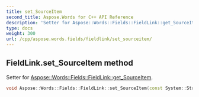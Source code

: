 ```yaml
---
title: set_SourceItem
second_title: Aspose.Words for C++ API Reference
description: 'Setter for Aspose::Words::Fields::FieldLink::get_SourceItem.'
type: docs
weight: 300
url: /cpp/aspose.words.fields/fieldlink/set_sourceitem/
---
```

## FieldLink.set_SourceItem method


Setter for [Aspose::Words::Fields::FieldLink::get_SourceItem](../get_sourceitem/).

```cpp
void Aspose::Words::Fields::FieldLink::set_SourceItem(const System::String &value)
```

